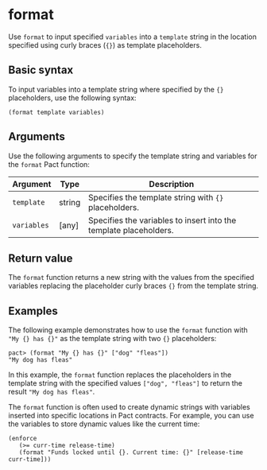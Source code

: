 # format

Use `format` to input specified `variables` into a `template` string in the location specified using curly braces (`{}`) as template placeholders.

## Basic syntax

To input variables into a template string where specified by the `{}` placeholders, use the following syntax:

```pact
(format template variables)
```

## Arguments

Use the following arguments to specify the template string and variables for the `format` Pact function:

| Argument  | Type        | Description                                      |
|-----------|-------------|--------------------------------------------------|
| `template` | string | Specifies the template string with `{}` placeholders. |
| `variables` | [any] | Specifies the variables to insert into the template placeholders. |

## Return value

The `format` function returns a new string with the values from the specified variables replacing the placeholder curly braces `{}` from the template string.

## Examples

The following example demonstrates how to use the `format` function with  `"My {} has {}"` as the template string with two `{}` placeholders:

```pact
pact> (format "My {} has {}" ["dog" "fleas"])
"My dog has fleas"
```

In this example, the `format` function replaces the placeholders in the template string with the specified values `["dog", "fleas"]` to return the result `"My dog has fleas"`. 

The `format` function is often used to create dynamic strings with variables inserted into specific locations in Pact contracts.
For example, you can use the variables to store dynamic values like the current time:

```pact
(enforce
   (>= curr-time release-time)
   (format "Funds locked until {}. Current time: {}" [release-time curr-time]))
```